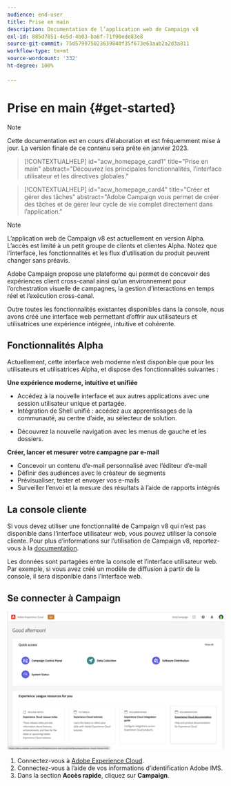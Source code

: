 ```yaml
---
audience: end-user
title: Prise en main
description: Documentation de l’application web de Campaign v8
exl-id: 885d7851-4e5d-4b03-ba6f-71f90ede83e8
source-git-commit: 75d579975023639840f35f673e63aab2a2d3a811
workflow-type: tm+mt
source-wordcount: '332'
ht-degree: 100%

---
```


# Prise en main {#get-started}

>[!NOTE]
>
>Cette documentation est en cours d’élaboration et est fréquemment mise à jour. La version finale de ce contenu sera prête en janvier 2023.

<!--
V8 web overview
context, scope (targets cross-channel practitioners), limitations
only existing customers
-->
>[!CONTEXTUALHELP]
>id="acw_homepage_card1"
>title="Prise en main"
>abstract="Découvrez les principales fonctionnalités, l’interface utilisateur et les directives globales."

>[!CONTEXTUALHELP]
>id="acw_homepage_card4"
>title="Créer et gérer des tâches"
>abstract="Adobe Campaign vous permet de créer des tâches et de gérer leur cycle de vie complet directement dans l’application."

>[!NOTE]
>
>L’application web de Campaign v8 est actuellement en version Alpha. L’accès est limité à un petit groupe de clients et clientes Alpha. Notez que l’interface, les fonctionnalités et les flux d’utilisation du produit peuvent changer sans préavis.

Adobe Campaign propose une plateforme qui permet de concevoir des expériences client cross-canal ainsi quʼun environnement pour lʼorchestration visuelle de campagnes, la gestion dʼinteractions en temps réel et lʼexécution cross-canal.

Outre toutes les fonctionnalités existantes disponibles dans la console, nous avons créé une interface web permettant d’offrir aux utilisateurs et utilisatrices une expérience intégrée, intuitive et cohérente.

## Fonctionnalités Alpha

Actuellement, cette interface web moderne n’est disponible que pour les utilisateurs et utilisatrices Alpha, et dispose des fonctionnalités suivantes :

**Une expérience moderne, intuitive et unifiée**

* Accédez à la nouvelle interface et aux autres applications avec une session utilisateur unique et partagée.
* Intégration de Shell unifié : accédez aux apprentissages de la communauté, au centre d’aide, au sélecteur de solution.
<!--
No search and pulse notifications in Alpha
-->
* Découvrez la nouvelle navigation avec les menus de gauche et les dossiers.

**Créer, lancer et mesurer votre campagne par e-mail**

* Concevoir un contenu d’e-mail personnalisé avec l’éditeur d’e-mail
* Définir des audiences avec le créateur de segments
* Prévisualiser, tester et envoyer vos e-mails
* Surveiller l’envoi et la mesure des résultats à l’aide de rapports intégrés

<!--
add info somewhere to remind users that
* they still have access to their console (+ link to v8 console doc)
* they keep their existing data (example: will be able to use their existing delivery templates to create deliveries)
-->

## La console cliente

Si vous devez utiliser une fonctionnalité de Campaign v8 qui n’est pas disponible dans l’interface utilisateur web, vous pouvez utiliser la console cliente. Pour plus d’informations sur l’utilisation de Campaign v8, reportez-vous à la [documentation](https://experienceleague.adobe.com/docs/campaign/campaign-v8/campaign-home.html?lang=fr).

Les données sont partagées entre la console et l’interface utilisateur web. Par exemple, si vous avez créé un modèle de diffusion à partir de la console, il sera disponible dans l’interface web.

## Se connecter à Campaign

![](assets/connect.png)

1. Connectez-vous à [Adobe Experience Cloud](http://experience.adobe.com).
1. Connectez-vous à l’aide de vos informations d’identification Adobe IMS.
1. Dans la section **Accès rapide**, cliquez sur **Campaign**.

<!--
-> experience cloud home: "Campaign" -> home campaign v8
-> or Campaign v8 web if direct URL
-->
